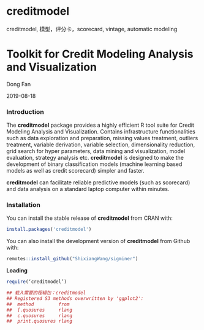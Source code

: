 # creditmodel
creditmodel, 模型，评分卡，scorecard, vintage, automatic modeling
# **Toolkit  for Credit Modeling Analysis and Visualization**

Dong Fan

2019-08-18

### Introduction



The **creditmodel** package provides a highly efficient R tool suite for Credit Modeling Analysis and Visualization. Contains infrastructure functionalities such as data exploration and preparation, missing values treatment, outliers treatment, variable derivation, variable selection, dimensionality reduction, grid search for hyper parameters, data mining and visualization, model evaluation, strategy analysis etc. **creditmodel** is designed to make the development of binary classification models (machine learning based models as well as credit scorecard) simpler and faster. 

**creditmodel** can facilitate reliable predictive models (such as scorecard) and data analysis on a standard laptop computer within minutes.

### Installation


You can install the stable release of **creditmodel** from CRAN with:

``` R
install.packages('creditmodel')
```

You can also install the development version of  **creditmodel** from Github with:

```R
remotes::install_github("ShixiangWang/sigminer")
```

**Loading**

```R
require(‘creditmodel’)
```

```R
## 载入需要的程辑包：creditmodel
## Registered S3 methods overwritten by 'ggplot2':
##  method         from 
##  [.quosures     rlang
##  c.quosures     rlang
##  print.quosures rlang
```
